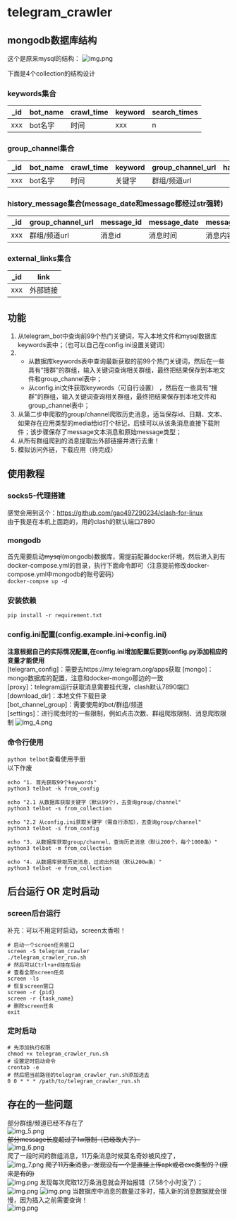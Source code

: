 # telegram_crawler
## mongodb数据库结构
这个是原来mysql的结构：
![img.png](img/img_9.png)

下面是4个collection的结构设计
### keywords集合
| _id | bot_name | crawl_time | keyword | search_times |
|-----|----------|------------|---------|--------------|
| xxx | bot名字    | 时间         | xxx     | n            |

### group_channel集合

| _id | bot_name | crawl_time | keyword | group_channel_url | have_searched_times |
|-----|----------|------------|---------|-------------------|---------------------|
| xxx | bot名字    | 时间         | 关键字     | 群组/频道url          |                     |

### history_message集合(message_date和message都经过str强转)

| _id | group_channel_url | message_id | message_date | message_text | message | is_application_media |
|-----|-------------------|------------|--------------|--------------|---------|----------------------|
| xxx | 群组/频道url          | 消息id       | 消息时间         | 消息内容         | 消息全部    | 是否存在apk/exe类型        |

### external_links集合

| _id | link | 
|-----|------|
| xxx | 外部链接 |

## 功能
1. 从telegram_bot中查询前99个热门关键词，写入本地文件和mysql数据库keywords表中；（也可以自己在config.ini设置关键词）
2. + 从数据库keywords表中查询最新获取的前99个热门关键词，然后在一些具有“搜群”的群组，输入关键词查询相关群组，最终把结果保存到本地文件和group_channel表中；
   + 从config.ini文件获取keywords（可自行设置） ，然后在一些具有“搜群”的群组，输入关键词查询相关群组，最终把结果保存到本地文件和group_channel表中；
3. 从第二步中爬取的group/channel爬取历史消息，适当保存id、日期、文本、如果存在应用类型的media给id打个标记，后续可以从该条消息直接下载附件；该步骤保存了message文本消息和原始message类型；
4. 从所有群组爬到的消息提取出外部链接并进行去重！
5. 模拟访问外链，下载应用（待完成）


## 使用教程
### socks5-代理搭建
感觉会用到这个：https://github.com/gao497290234/clash-for-linux  
由于我是在本机上面跑的，用的clash的默认端口7890
### mongodb
首先需要启动~~mysql~~(mongodb)数据库，需提前配置docker环境，然后进入到有docker-compose.yml的目录，执行下面命令即可（注意提前修改docker-compose.yml中mongodb的账号密码）  
``docker-compse up -d``
### 安装依赖
``pip install -r requirement.txt``
### config.ini配置(config.example.ini->config.ini)
**注意根据自己的实际情况配置,在config.ini增加配置后要到config.py添加相应的变量才能使用**  
[telegram_config]：需要去https://my.telegram.org/apps获取
[mongo]：mongo数据库的配置，注意和docker-mongo那边的一致  
[proxy]：telegram运行获取消息需要挂代理，clash默认7890端口  
[download_dir]：本地文件下载目录  
[bot_channel_group]：需要使用的bot/群组/频道  
[settings]：进行爬虫时的一些限制，例如点击次数、群组爬取限制、消息爬取限制
![img_4.png](img/img_4.png)

### 命令行使用
`python telbot`查看使用手册  
以下作废
```shell
echo "1. 首先获取99个keywords"
python3 telbot -k from_config

echo "2.1 从数据库获取关键字（默认99个），去查询group/channel"
python3 telbot -s from_collection

echo "2.2 从config.ini获取关键字（需自行添加），去查询group/channel"
python3 telbot -s from_config

echo "3. 从数据库获取group/channel，查询历史消息（默认200个，每个1000条）"
python3 telbot -m from_collection

echo "4. 从数据库获取历史消息，过滤出外链（默认200w条）"
python3 telbot -e from_collection
```

## 后台运行 OR 定时启动
### screen后台运行
补充：可以不用定时启动，screen太香啦！
```shell
# 启动一个screen任务窗口
screen -S telegram_crawler
./telegram_crawler_run.sh
# 然后可以Ctrl+a+d挂在后台
# 查看全部screen任务
screen -ls
# 恢复screen窗口
screen -r {pid}
screen -r {task_name}
# 删除screen任务
exit
```
### 定时启动
```shell
# 先添加执行权限
chmod +x telegram_crawler_run.sh
# 设置定时启动命令
crontab -e
# 然后把当前路径的telegram_crawler_run.sh添加进去
0 0 * * * /path/to/telegram_crawler_run.sh
```

## 存在的一些问题
部分群组/频道已经不存在了  
![img_5.png](img/img_5.png)  
~~部分message长度超过了1w限制（已经改大了）~~  
![img_6.png](img/img_6.png)  
爬了一段时间的群组消息，11万条消息时候莫名奇妙被风控了，  
![img_7.png](img/img_7.png)
~~爬了11万条消息，发现没有一个是直接上传apk或者exe类型的？(原来是有的)~~  
![img.png](img/img_8.png)
发现每次爬取12万条消息就会开始报错（7.58个小时没了）；  
![img.png](img/img_11.png)
![img.png](img/img_10.png)
当数据库中消息的数量过多时，插入新的消息数据就会很慢，因为插入之前需要查询！  
![img.png](img/img_12.png)